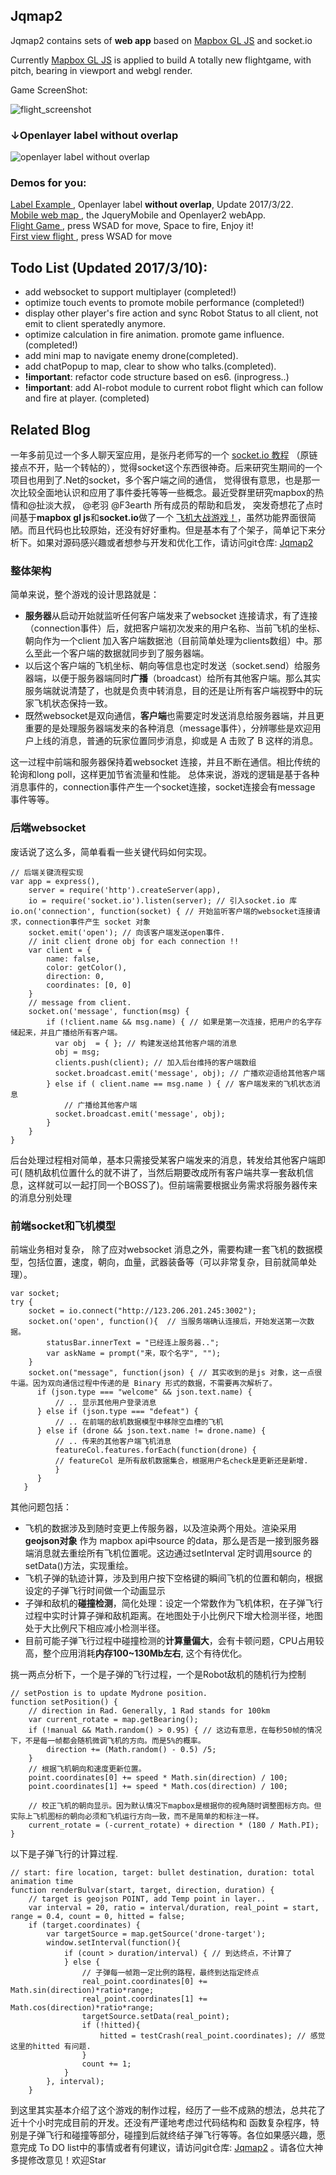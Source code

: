 ## Jqmap2
Jqmap2 contains sets of **web app** based on <a href="https://www.mapbox.com/mapbox-gl-js/">Mapbox GL JS</a> and socket.io

Currently <a href="https://www.mapbox.com/mapbox-gl-js/">Mapbox GL JS</a> is applied to build A totally new flightgame, with pitch, bearing in viewport and webgl render.

Game ScreenShot:

![flight_screenshot](https://github.com/alex2wong/Jqmap2/blob/master/Asset/flight_screenshot.jpg?raw=true)

### ↓Openlayer label without overlap<br>
![openlayer label without overlap](https://github.com/alex2wong/Jqmap2/blob/master/Asset/Label_Func3.gif)

### **Demos** for you:
<a href="http://alex2wong.github.io/Jqmap2/label.html"> Label Example </a>, Openlayer label **without overlap**, Update 2017/3/22.
<br>
<a href="http://alex2wong.github.io/Jqmap2/"> Mobile web map </a>, the JqueryMobile and Openlayer2 webApp.
<br>
<a href="http://123.206.201.245/flight.html"> Flight Game </a>, press WSAD for move, Space to fire, Enjoy it!
<br>
<a href="http://alex2wong.github.io/Jqmap2/index2.html" > First view flight </a>, press WSAD for move

## Todo List (Updated 2017/3/10):
- add websocket to support multiplayer (completed!)
- optimize touch events to promote mobile performance (completed!)
- display other player's fire action and sync Robot Status to all client, not emit to client speratedly anymore.
- optimize calculation in fire animation. promote game influence.(completed!)
- add mini map to navigate enemy drone(completed).
- add chatPopup to map, clear to show who talks.(completed).
- **!important**: refactor code structure based on es6. (inprogress..)
- **!important**: add AI-robot module to current robot flight which can follow and fire at player. (completed)


## **Related Blog**

一年多前见过一个多人聊天室应用，是张丹老师写的一个 [socket.io 教程](http://blog.csdn.net/comhaqs/article/details/23824005) （原链接点不开，贴一个转帖的），觉得socket这个东西很神奇。后来研究生期间的一个项目也用到了.Net的socket，多个客户端之间的通信， 觉得很有意思，也是那一次比较全面地认识和应用了事件委托等等一些概念。最近受群里研究mapbox的热情和@扯淡大叔， @老羽 @F3earth 所有成员的帮助和启发， 突发奇想花了点时间基于**mapbox gl js**和**socket.io**做了一个 [飞机大战游戏！](http://123.206.201.245/flight.html)，虽然功能界面很简陋。而且代码也比较原始，还没有好好重构。但是基本有了个架子，简单记下来分析下。如果对源码感兴趣或者想参与开发和优化工作，请访问git仓库: [Jqmap2](https://github.com/alex2wong/Jqmap2)


### 整体架构
简单来说，整个游戏的设计思路就是：
- **服务器**从启动开始就监听任何客户端发来了websocket 连接请求，有了连接（connection事件）后，就把客户端初次发来的用户名称、当前飞机的坐标、朝向作为一个client 加入客户端数据池（目前简单处理为clients数组）中。那么至此一个客户端的数据就同步到了服务器端。
- 以后这个客户端的飞机坐标、朝向等信息也定时发送（socket.send）给服务器端，以便于服务器端同时**广播**（broadcast）给所有其他客户端。那么其实服务端就说清楚了，也就是负责中转消息，目的还是让所有客户端视野中的玩家飞机状态保持一致。
- 既然websocket是双向通信，**客户端**也需要定时发送消息给服务器端，并且更重要的是处理服务器端发来的各种消息（message事件），分辨哪些是欢迎用户上线的消息，普通的玩家位置同步消息，抑或是 A 击败了 B 这样的消息。

这一过程中前端和服务器保持着websocket 连接，并且不断在通信。相比传统的轮询和long poll，这样更加节省流量和性能。
总体来说，游戏的逻辑是基于各种消息事件的，connection事件产生一个socket连接，socket连接会有message 事件等等。
### 后端websocket
废话说了这么多，简单看看一些关键代码如何实现。
```
// 后端关键流程实现
var app = express(),
    server = require('http').createServer(app),
    io = require('socket.io').listen(server); // 引入socket.io 库
io.on('connection', function(socket) { // 开始监听客户端的websocket连接请求，connection事件产生 socket 对象
    socket.emit('open'); // 向该客户端发送open事件.
    // init client drone obj for each connection !!
    var client = {
        name: false,
        color: getColor(),
        direction: 0,
        coordinates: [0, 0]
    }
    // message from client.
    socket.on('message', function(msg) {
        if (!client.name && msg.name) { // 如果是第一次连接，把用户的名字存储起来，并且广播给所有客户端。
          var obj  = { }; // 构建发送给其他客户端的消息
          obj = msg;
          clients.push(client); // 加入后台维持的客户端数组
          socket.broadcast.emit('message', obj); // 广播欢迎语给其他客户端
        } else if ( client.name == msg.name ) { // 客户端发来的飞机状态消息
            // 广播给其他客户端
          socket.broadcast.emit('message', obj);
        }
    }
}

```
后台处理过程相对简单，基本只需接受某客户端发来的消息，转发给其他客户端即可( 随机敌机位置什么的就不讲了，当然后期要改成所有客户端共享一套敌机信息，这样就可以一起打同一个BOSS了)。但前端需要根据业务需求将服务器传来的消息分别处理

### 前端socket和飞机模型
前端业务相对复杂， 除了应对websocket 消息之外，需要构建一套飞机的数据模型，包括位置，速度，朝向，血量，武器装备等（可以非常复杂，目前就简单处理）。

```
var socket;
try {
    socket = io.connect("http://123.206.201.245:3002");
    socket.on('open', function(){  // 当服务端确认连接后，开始发送第一次数据。
        statusBar.innerText = "已经连上服务器..";
        var askName = prompt("来，取个名字", "");
    }
    socket.on("message", function(json) { // 其实收到的是js 对象，这一点很牛逼。因为双向通信过程中传递的是 Binary 形式的数据，不需要再次解析了。
      if (json.type === "welcome" && json.text.name) {
          // .. 显示其他用户登录消息
      } else if (json.type === "defeat") {
          // .. 在前端的敌机数据模型中移除空血槽的飞机
      } else if (drone && json.text.name != drone.name) {
          // .. 传来的其他客户端飞机消息
          featureCol.features.forEach(function(drone) {
          // featureCol 是所有敌机数据集合，根据用户名check是更新还是新增.
          }
      }
   }
```
其他问题包括：
- 飞机的数据涉及到随时变更上传服务器，以及渲染两个用处。渲染采用**geojson对象** 作为 mapbox api中source 的data，那么是否是一接到服务器端消息就去重绘所有飞机位置呢。这边通过setInterval 定时调用source 的 setData()方法，实现重绘。
- 飞机子弹的轨迹计算，涉及到用户按下空格键的瞬间飞机的位置和朝向，根据设定的子弹飞行时间做一个动画显示
- 子弹和敌机的**碰撞检测**，简化处理：设定一个常数作为飞机体积，在子弹飞行过程中实时计算子弹和敌机距离。在地图处于小比例尺下增大检测半径，地图处于大比例尺下相应减小检测半径。
- 目前可能子弹飞行过程中碰撞检测的**计算量偏大**，会有卡顿问题，CPU占用较高，整个应用消耗**内存100~130Mb左右**, 这个有待优化。

挑一两点分析下，一个是子弹的飞行过程，一个是Robot敌机的随机行为控制
```
// setPostion is to update Mydrone position.
function setPosition() {
    // direction in Rad. Generally, 1 Rad stands for 100km
    var current_rotate = map.getBearing(); 
    if (!manual && Math.random() > 0.95) { // 这边有意思，在每秒50帧的情况下，不是每一帧都会随机微调飞机的方向。而是5%的概率。
        direction += (Math.random() - 0.5) /5;
    }    
    // 根据飞机朝向和速度更新位置。
    point.coordinates[0] += speed * Math.sin(direction) / 100;
    point.coordinates[1] += speed * Math.cos(direction) / 100;
    
    // 校正飞机的朝向显示。因为默认情况下mapbox是根据你的视角随时调整图标方向。但实际上飞机图标的朝向必须和飞机运行方向一致，而不是简单的和标注一样。
    current_rotate = (-current_rotate) + direction * (180 / Math.PI);
}
```
以下是子弹飞行的计算过程.
```
// start: fire location, target: bullet destination, duration: total animation time
function renderBulvar(start, target, direction, duration) {
    // target is geojson POINT, add Temp point in layer.. 
    var interval = 20, ratio = interval/duration, real_point = start, range = 0.4, count = 0, hitted = false;
    if (target.coordinates) {
        var targetSource = map.getSource('drone-target');
        window.setInterval(function(){
            if (count > duration/interval) { // 到达终点，不计算了
            } else {
                // 子弹每一帧跑一定比例的路程，最终到达指定终点
                real_point.coordinates[0] += Math.sin(direction)*ratio*range;
                real_point.coordinates[1] += Math.cos(direction)*ratio*range;
                targetSource.setData(real_point);
                if (!hitted){
                    hitted = testCrash(real_point.coordinates); // 感觉这里的hitted 有问题.
                }
                count += 1;
            }
        }, interval);
    }
```

到这里其实基本介绍了这个游戏的制作过程，经历了一些不成熟的想法，总共花了近十个小时完成目前的开发。还没有严谨地考虑过代码结构和 函数复杂程序，特别是子弹飞行和碰撞等部分，碰撞到后就终结子弹飞行等等。各位如果感兴趣，愿意完成 To DO list中的事情或者有何建议，请访问git仓库: [Jqmap2](https://github.com/alex2wong/Jqmap2) 。请各位大神多提修改意见！欢迎Star

